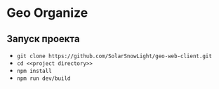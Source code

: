# Geo Organize


## Запуск проекта

- `git clone https://github.com/SolarSnowLight/geo-web-client.git`
- `cd <<project directory>>` 
- `npm install`
- `npm run dev/build`
